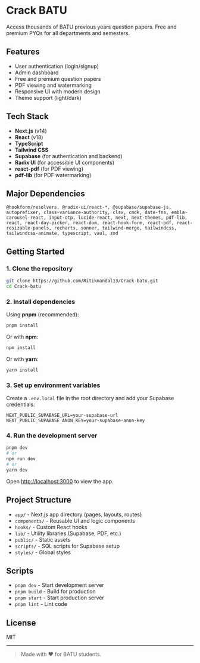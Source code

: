 # Crack BATU

Access thousands of BATU previous years question papers. Free and premium PYQs for all departments and semesters.

## Features
- User authentication (login/signup)
- Admin dashboard
- Free and premium question papers
- PDF viewing and watermarking
- Responsive UI with modern design
- Theme support (light/dark)

## Tech Stack
- **Next.js** (v14)
- **React** (v18)
- **TypeScript**
- **Tailwind CSS**
- **Supabase** (for authentication and backend)
- **Radix UI** (for accessible UI components)
- **react-pdf** (for PDF viewing)
- **pdf-lib** (for PDF watermarking)

## Major Dependencies
```
@hookform/resolvers, @radix-ui/react-*, @supabase/supabase-js, autoprefixer, class-variance-authority, clsx, cmdk, date-fns, embla-carousel-react, input-otp, lucide-react, next, next-themes, pdf-lib, react, react-day-picker, react-dom, react-hook-form, react-pdf, react-resizable-panels, recharts, sonner, tailwind-merge, tailwindcss, tailwindcss-animate, typescript, vaul, zod
```

## Getting Started

### 1. Clone the repository
```bash
git clone https://github.com/Ritikmandal13/Crack-batu.git
cd Crack-batu
```

### 2. Install dependencies
Using **pnpm** (recommended):
```bash
pnpm install
```
Or with **npm**:
```bash
npm install
```
Or with **yarn**:
```bash
yarn install
```

### 3. Set up environment variables
Create a `.env.local` file in the root directory and add your Supabase credentials:
```env
NEXT_PUBLIC_SUPABASE_URL=your-supabase-url
NEXT_PUBLIC_SUPABASE_ANON_KEY=your-supabase-anon-key
```

### 4. Run the development server
```bash
pnpm dev
# or
npm run dev
# or
yarn dev
```

Open [http://localhost:3000](http://localhost:3000) to view the app.

## Project Structure
- `app/` - Next.js app directory (pages, layouts, routes)
- `components/` - Reusable UI and logic components
- `hooks/` - Custom React hooks
- `lib/` - Utility libraries (Supabase, PDF, etc.)
- `public/` - Static assets
- `scripts/` - SQL scripts for Supabase setup
- `styles/` - Global styles

## Scripts
- `pnpm dev` - Start development server
- `pnpm build` - Build for production
- `pnpm start` - Start production server
- `pnpm lint` - Lint code

## License
MIT

---

> Made with ❤️ for BATU students. 
